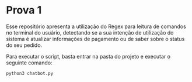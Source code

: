 # Prova 1

Esse repositório apresenta a utilização do Regex para leitura de comandos no terminal do usuário, detectando se a sua intenção de utilização do sistema é atualizar informações de pagamento ou de saber sobre o status do seu pedido.

Para executar o script, basta entrar na pasta do projeto e executar o seguinte comando:

```python3
python3 chatbot.py
```
